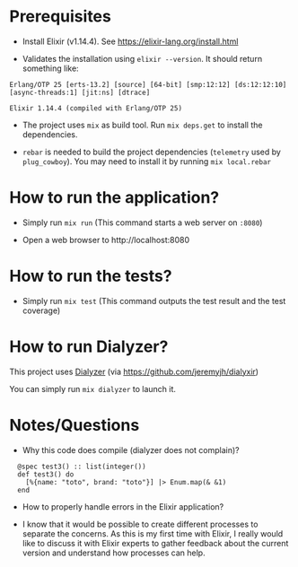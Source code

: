 # Prerequisites

- Install Elixir (v1.14.4). See https://elixir-lang.org/install.html

- Validates the installation using `elixir --version`. It should return something like:

```
Erlang/OTP 25 [erts-13.2] [source] [64-bit] [smp:12:12] [ds:12:12:10] [async-threads:1] [jit:ns] [dtrace]

Elixir 1.14.4 (compiled with Erlang/OTP 25)
```

- The project uses `mix` as build tool. Run `mix deps.get` to install the dependencies.

- `rebar` is needed to build the project dependencies (`telemetry` used by `plug_cowboy`).
  You may need to install it by running `mix local.rebar`

# How to run the application?

- Simply run `mix run` (This command starts a web server on `:8080`)

- Open a web browser to http://localhost:8080

# How to run the tests?

- Simply run `mix test` (This command outputs the test result and the test coverage)

# How to run Dialyzer?

This project uses [Dialyzer](https://www.erlang.org/doc/man/dialyzer.html) (via https://github.com/jeremyjh/dialyxir)

You can simply run `mix dialyzer` to launch it.

# Notes/Questions

- Why this code does compile (dialyzer does not complain)?

```
  @spec test3() :: list(integer())
  def test3() do
    [%{name: "toto", brand: "toto"}] |> Enum.map(& &1)
  end
```

- How to properly handle errors in the Elixir application?

- I know that it would be possible to create different processes to separate the concerns.
  As this is my first time with Elixir, I really would like to discuss it with Elixir experts
  to gather feedback about the current version and understand how processes can help.
